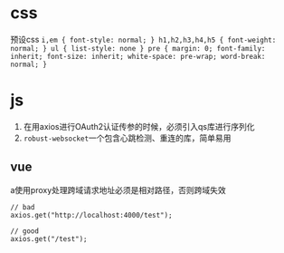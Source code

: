 # css
预设css
`i,em {
  font-style: normal;
}
h1,h2,h3,h4,h5 {
  font-weight: normal;
}
ul {
  list-style: none
}
pre {
  margin: 0;
  font-family: inherit;
  font-size: inherit;
  white-space: pre-wrap;
  word-break: normal;
}`

# js
1. 在用axios进行OAuth2认证传参的时候，必须引入qs库进行序列化
2. `robust-websocket`一个包含心跳检测、重连的库，简单易用

## vue

a使用proxy处理跨域请求地址必须是相对路径，否则跨域失效
```
// bad
axios.get("http://localhost:4000/test");

// good
axios.get("/test");

```
